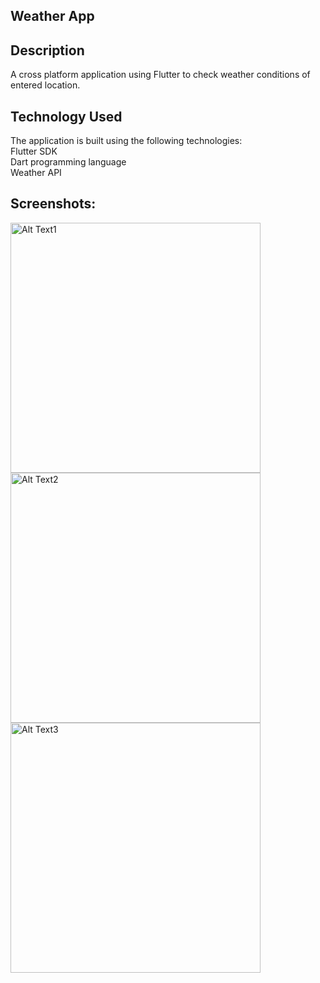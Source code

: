 ## Weather App
## Description
A cross platform application using Flutter to check weather conditions of entered location.

## Technology Used  
The application is built using the following technologies:    
Flutter SDK  
Dart programming language  
Weather API


## Screenshots:

<img src="https://github.com/RiyaSingh245/Weather_app/assets/126529318/1e0f912b-c565-42dd-9e9b-cb6331049c53" alt="Alt Text1" height="400"  />
<img src="https://github.com/RiyaSingh245/Weather_app/assets/126529318/63e43b0b-8a0c-46f8-a044-3084b1802230" alt="Alt Text2" height="400"  />
<img src="https://github.com/RiyaSingh245/Weather_app/assets/126529318/019dded5-ecb4-4b9a-bf77-edcec32b05eb" alt="Alt Text3" height="400"  />

